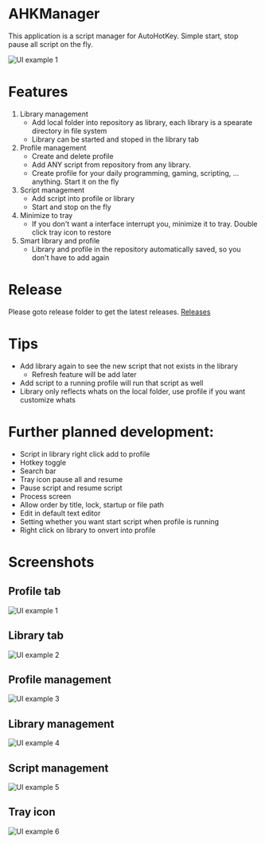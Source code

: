 # AHKManager
This application is a script manager for AutoHotKey. Simple start, stop pause all script on the fly.

<img alt="UI example 1" 
      src="https://github.com/SmartyTomato/AHKManager/blob/master/resources/images/read_me/ui_example_1.png">

# Features
1. Library management
      - Add local folder into repository as library, each library is a spearate directory in file system
      - Library can be started and stoped in the library tab
2. Profile management
      - Create and delete profile
      - Add ANY script from repository from any library.
      - Create profile for your daily programming, gaming, scripting, ... anything. Start it on the fly
3. Script management
      - Add script into profile or library
      - Start and stop on the fly
4. Minimize to tray
      - If you don't want a interface interrupt you, minimize it to tray. Double click tray icon to restore
5. Smart library and profile
      - Library and profile in the repository automatically saved, so you don't have to add again

# Release
Please goto release folder to get the latest releases.
[Releases](https://github.com/SmartyTomato/AHKManager/tree/master/releases)

# Tips
- Add library again to see the new script that not exists in the library
    * Refresh feature will be add later
- Add script to a running profile will run that script as well
- Library only reflects whats on the local folder, use profile if you want customize whats

# Further planned development:
- Script in library right click add to profile
- Hotkey toggle
- Search bar
- Tray icon pause all and resume
- Pause script and resume script
- Process screen
- Allow order by title, lock, startup or file path
- Edit in default text editor
- Setting whether you want start script when profile is running
- Right click on library to onvert into profile

# Screenshots
## Profile tab
<img alt="UI example 1" 
      src="https://github.com/SmartyTomato/AHKManager/blob/master/resources/images/read_me/ui_example_1.png">

## Library tab
<img alt="UI example 2" 
      src="https://github.com/SmartyTomato/AHKManager/blob/master/resources/images/read_me/ui_example_2.png">

## Profile management
<img alt="UI example 3" 
      src="https://github.com/SmartyTomato/AHKManager/blob/master/resources/images/read_me/ui_example_3.png">

## Library management
<img alt="UI example 4" 
      src="https://github.com/SmartyTomato/AHKManager/blob/master/resources/images/read_me/ui_example_4.png">

## Script management
<img alt="UI example 5" 
      src="https://github.com/SmartyTomato/AHKManager/blob/master/resources/images/read_me/ui_example_5.png">

## Tray icon
<img alt="UI example 6" 
      src="https://github.com/SmartyTomato/AHKManager/blob/master/resources/images/read_me/ui_example_6.png">
